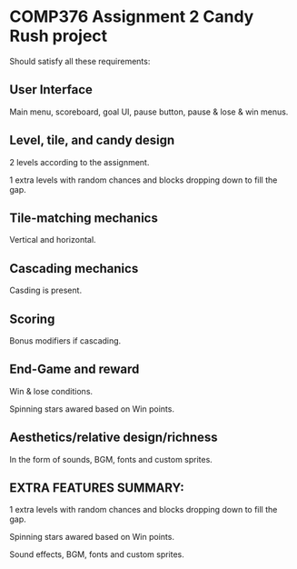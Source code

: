 # COMP376 Assignment 2 Candy Rush project
Should satisfy all these requirements:

## User Interface
Main menu, scoreboard, goal UI, pause button, pause & lose & win menus.

## Level, tile, and candy design
2 levels according to the assignment.

1 extra levels with random chances and blocks dropping down to fill the gap.

## Tile-matching mechanics
Vertical and horizontal.

## Cascading mechanics
Casding is present.

## Scoring
Bonus modifiers if cascading.

## End-Game and reward
Win & lose conditions.

Spinning stars awared based on Win points.

## Aesthetics/relative design/richness
In the form of sounds, BGM, fonts and custom sprites.

## EXTRA FEATURES SUMMARY:
1 extra levels with random chances and blocks dropping down to fill the gap.

Spinning stars awared based on Win points.

Sound effects, BGM, fonts and custom sprites.
